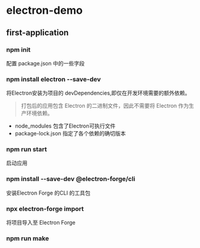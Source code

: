 # electron-demo

## first-application

### npm init

配置 package.json 中的一些字段

### npm install electron --save-dev

将Electron安装为项目的 devDependencies,即仅在开发环境需要的额外依赖。

> 打包后的应用包含 Electron 的二进制文件，因此不需要将 Electron 作为生产环境依赖。

* node_modules 包含了Electron可执行文件
* package-lock.json 指定了各个依赖的确切版本

### npm run start

启动应用

### npm install --save-dev @electron-forge/cli

安装Electron Forge 的CLI 的工具包

### npx electron-forge import

将项目导入至 Electron Forge

### npm run make


